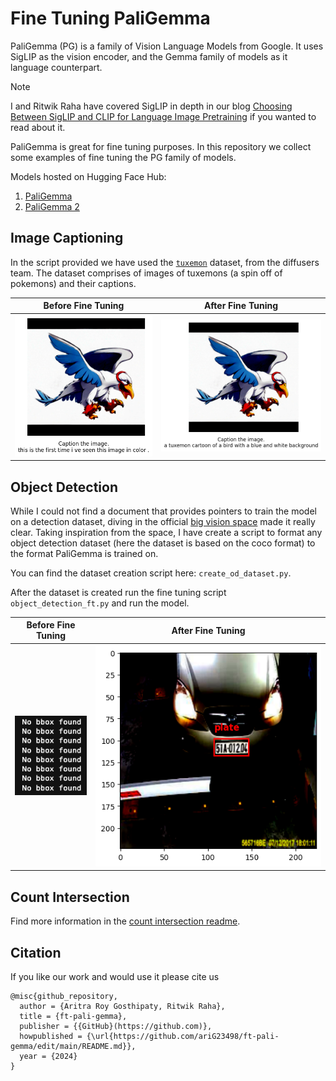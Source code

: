 # Fine Tuning PaliGemma

PaliGemma (PG) is a family of Vision Language Models from Google. It uses
SigLIP as the vision encoder, and the Gemma family of models as it language counterpart.

> [!Note]
I and Ritwik Raha have covered SigLIP in depth in our blog
[Choosing Between SigLIP and CLIP for Language Image Pretraining](https://blog.ritwikraha.dev/choosing-between-siglip-and-clip-for-language-image-pretraining) if you wanted to read
about it.

PaliGemma is great for fine tuning purposes. In this repository we collect some
examples of fine tuning the PG family of models.

Models hosted on Hugging Face Hub:

1. [PaliGemma](https://huggingface.co/collections/google/paligemma-release-6643a9ffbf57de2ae0448dda)
2. [PaliGemma 2](https://huggingface.co/collections/google/paligemma-2-release-67500e1e1dbfdd4dee27ba48)


## Image Captioning

In the script provided we have used the [`tuxemon`](https://huggingface.co/datasets/diffusers/tuxemon)
dataset, from the diffusers team. The dataset comprises of images of tuxemons (a spin off of pokemons)
and their captions.

| Before Fine Tuning | After Fine Tuning |
|---|---|
| ![image](./assets/image_caption/before.png) | ![image](./assets/image_caption/after.png) |


## Object Detection

While I could not find a document that provides pointers to train the model
on a detection dataset, diving in the official
[big vision space](https://huggingface.co/spaces/big-vision/paligemma) made it
really clear. Taking inspiration from the space, I have create a script to format
any object detection dataset (here the dataset is based on the coco format)
to the format PaliGemma is trained on.

You can find the dataset creation script here: `create_od_dataset.py`.

After the dataset is created run the fine tuning script `object_detection_ft.py`
and run the model.

| Before Fine Tuning | After Fine Tuning |
|---|---|
| ![image](./assets/object_detection/before.png) | ![image](./assets/object_detection/after.png) |


## Count Intersection

Find more information in the [count intersection readme](../count_intersection/README.md).

## Citation

If you like our work and would use it please cite us
```
@misc{github_repository,
  author = {Aritra Roy Gosthipaty, Ritwik Raha}, 
  title = {ft-pali-gemma}, 
  publisher = {{GitHub}(https://github.com)},
  howpublished = {\url{https://github.com/ariG23498/ft-pali-gemma/edit/main/README.md}},
  year = {2024}  
}
```
